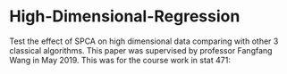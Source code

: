 # High-Dimensional-Regression
Test the effect of SPCA on high dimensional data comparing with other 3 classical algorithms. This paper was supervised by professor Fangfang Wang in May 2019. This was for the course work in stat 471: 
